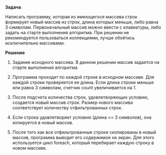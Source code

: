 **Задача**

Написать программу, которая из имеющегося массива строк формирует новый массив из строк, длина которых меньше, либо равна 3 символам. Первоначальный массив можно ввести с клавиатуры, либо задать на старте выполнения алгоритма. При решении не рекомендуется пользоваться коллекциями, лучше обойтись исключительно массивами.

**Решение**

1. Задание исходного массива. В данном решении массив задается на старте выполнения алгоритма

2. Программа проходит по каждой строке в исходном массиве. Для каждой строки проверяется ее длина. Если длина строки меньше или равна 3 символам, счетчик count увеличивается на 1.

3. После подсчета количества строк, удовлетворяющих условию, создается новый массив строк. Размер нового массива соответствует количеству отфильтрованных строк.

4. Если строка удовлетворяет условию (длина <= 3 символов), она копируется в новый массив.

5. После того как все отфильтрованные строки скопированы в новый массив, программа выводит его содержимое на экран. Для этого используется цикл foreach, который перебирает каждую строку в новом массиве.